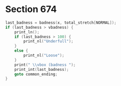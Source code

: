 # Section 674

```c << Report an underfull vbox and |goto common_ending|, if this box is sufficiently bad >>=
last_badness = badness(x, total_stretch[NORMAL]);
if (last_badness > vbadness) {
    print_ln();
    if (last_badness > 100) {
        print_nl("Underfull");
    }
    else {
        print_nl("Loose");
    }
    print(" \\vbox (badness ");
    print_int(last_badness);
    goto common_ending;
}
```
